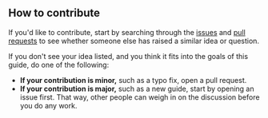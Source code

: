 ## How to contribute

If you'd like to contribute, start by searching through the [issues](https://github.com/codash-platform/codash/issues) and [pull requests](https://github.com/codash-platform/codash/pulls) to see whether someone else has raised a similar idea or question.

If you don't see your idea listed, and you think it fits into the goals of this guide, do one of the following:
* **If your contribution is minor,** such as a typo fix, open a pull request.
* **If your contribution is major,** such as a new guide, start by opening an issue first. That way, other people can weigh in on the discussion before you do any work.
